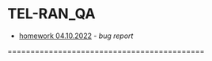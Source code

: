 # TEL-RAN_QA

- [homework 04.10.2022](shorturl.at/cPRVX) - _bug report_

===========================================
